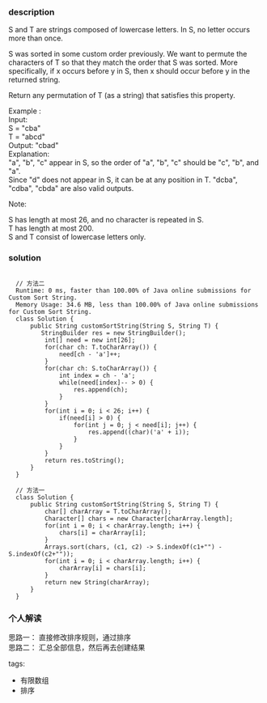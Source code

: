 ### description    
  S and T are strings composed of lowercase letters. In S, no letter occurs more than once.  
    
  S was sorted in some custom order previously. We want to permute the characters of T so that they match the order that S was sorted. More specifically, if x occurs before y in S, then x should occur before y in the returned string.  
    
  Return any permutation of T (as a string) that satisfies this property.  
    
  Example :  
  Input:   
  S = "cba"  
  T = "abcd"  
  Output: "cbad"  
  Explanation:   
  "a", "b", "c" appear in S, so the order of "a", "b", "c" should be "c", "b", and "a".   
  Since "d" does not appear in S, it can be at any position in T. "dcba", "cdba", "cbda" are also valid outputs.  
     
    
  Note:  
    
  S has length at most 26, and no character is repeated in S.  
  T has length at most 200.  
  S and T consist of lowercase letters only.  
### solution    
```    
    
  // 方法二  
  Runtime: 0 ms, faster than 100.00% of Java online submissions for Custom Sort String.  
  Memory Usage: 34.6 MB, less than 100.00% of Java online submissions for Custom Sort String.  
  class Solution {  
      public String customSortString(String S, String T) {  
         StringBuilder res = new StringBuilder();  
          int[] need = new int[26];  
          for(char ch: T.toCharArray()) {  
              need[ch - 'a']++;  
          }  
          for(char ch: S.toCharArray()) {  
              int index = ch - 'a';  
              while(need[index]-- > 0) {  
                  res.append(ch);  
              }  
          }  
          for(int i = 0; i < 26; i++) {  
              if(need[i] > 0) {  
                  for(int j = 0; j < need[i]; j++) {  
                      res.append((char)('a' + i));  
                  }  
              }  
          }  
          return res.toString();  
      }  
  }  
    
  // 方法一  
  class Solution {  
      public String customSortString(String S, String T) {  
          char[] charArray = T.toCharArray();  
          Character[] chars = new Character[charArray.length];  
          for(int i = 0; i < charArray.length; i++) {  
              chars[i] = charArray[i];  
          }  
          Arrays.sort(chars, (c1, c2) -> S.indexOf(c1+"") - S.indexOf(c2+""));  
          for(int i = 0; i < charArray.length; i++) {  
              charArray[i] = chars[i];  
          }  
          return new String(charArray);  
      }  
  }  
```    
    
### 个人解读    
  思路一： 直接修改排序规则，通过排序  
  思路二： 汇总全部信息，然后再去创建结果  
    
tags:    
  -  有限数组  
  -  排序  
